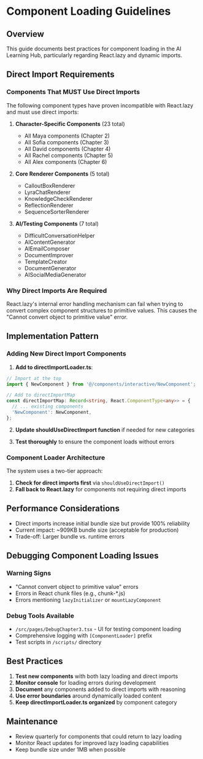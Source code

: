 # Component Loading Guidelines

## Overview
This guide documents best practices for component loading in the AI Learning Hub, particularly regarding React.lazy and dynamic imports.

## Direct Import Requirements

### Components That MUST Use Direct Imports
The following component types have proven incompatible with React.lazy and must use direct imports:

1. **Character-Specific Components** (23 total)
   - All Maya components (Chapter 2)
   - All Sofia components (Chapter 3) 
   - All David components (Chapter 4)
   - All Rachel components (Chapter 5)
   - All Alex components (Chapter 6)

2. **Core Renderer Components** (5 total)
   - CalloutBoxRenderer
   - LyraChatRenderer
   - KnowledgeCheckRenderer
   - ReflectionRenderer
   - SequenceSorterRenderer

3. **AI/Testing Components** (7 total)
   - DifficultConversationHelper
   - AIContentGenerator
   - AIEmailComposer
   - DocumentImprover
   - TemplateCreator
   - DocumentGenerator
   - AISocialMediaGenerator

### Why Direct Imports Are Required
React.lazy's internal error handling mechanism can fail when trying to convert complex component structures to primitive values. This causes the "Cannot convert object to primitive value" error.

## Implementation Pattern

### Adding New Direct Import Components

1. **Add to directImportLoader.ts**:
```typescript
// Import at the top
import { NewComponent } from '@/components/interactive/NewComponent';

// Add to directImportMap
const directImportMap: Record<string, React.ComponentType<any>> = {
  // ... existing components
  'NewComponent': NewComponent,
};
```

2. **Update shouldUseDirectImport function** if needed for new categories

3. **Test thoroughly** to ensure the component loads without errors

### Component Loader Architecture

The system uses a two-tier approach:
1. **Check for direct imports first** via `shouldUseDirectImport()`
2. **Fall back to React.lazy** for components not requiring direct imports

## Performance Considerations

- Direct imports increase initial bundle size but provide 100% reliability
- Current impact: ~909KB bundle size (acceptable for production)
- Trade-off: Larger bundle vs. runtime errors

## Debugging Component Loading Issues

### Warning Signs
- "Cannot convert object to primitive value" errors
- Errors in React chunk files (e.g., chunk-*.js)
- Errors mentioning `lazyInitializer` or `mountLazyComponent`

### Debug Tools Available
- `/src/pages/DebugChapter3.tsx` - UI for testing component loading
- Comprehensive logging with `[ComponentLoader]` prefix
- Test scripts in `/scripts/` directory

## Best Practices

1. **Test new components** with both lazy loading and direct imports
2. **Monitor console** for loading errors during development
3. **Document** any components added to direct imports with reasoning
4. **Use error boundaries** around dynamically loaded content
5. **Keep directImportLoader.ts organized** by component category

## Maintenance

- Review quarterly for components that could return to lazy loading
- Monitor React updates for improved lazy loading capabilities
- Keep bundle size under 1MB when possible